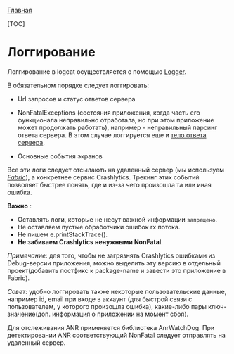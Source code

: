 [Главная](../main.md)

[TOC]

#  Логгирование

Логгирование в logcat осуществляется с помощью [Logger](../../logger/README.md).

В обязательном порядке следует логгировать:
* Url запросов и статус ответов сервера

* NonFatalExceptions (состояния приложения, когда часть его функционала
неправильно отработала, но при этом приложение может продолжать работать),
например - неправильный парсинг ответа сервера. В этом случае логгируется еще
и [тело ответа сервера](../../converter-gson/README.md).

* Основные события экранов

Все эти логи следует отсылають на удаленный сервер (мы используем [*Fabric*](https://www.fabric.io/)),
а конкретнее сервис Crashlytics.
Трекинг этих событий позволяет быстрее понять, где и из-за чего произошла
та или иная ошибка.

**Важно** :
- Оставлять логи, которые не несут важной информации `запрещено`.
- Не оставляем пустые обработчики ошибок rx потока.
- Не пишем e.printStackTrace().
- __Не забиваем Crashlytics ненужными NonFatal__.

*Примечание*: для того, чтобы не загрязнять Crashlytiсs ошибками из Debug-версии
приложения, можно выделить эту версию в отдельный проект(добавить постфикс к package-name
и завести это приложение в Fabric).

*Совет*: удобно логгировать также некоторые пользовательские данные, например
id, email при входе в аккаунт (для быстрой связи с пользователем, у которого
произошла ошибка), какие-либо пары ключ-значение(доп. информация о приложении
на момент сбоя).

Для отслеживания ANR применяется библиотека AnrWatchDog. При детектировании
ANR соответствующий NonFatal следует отправлять на удаленный сервер.